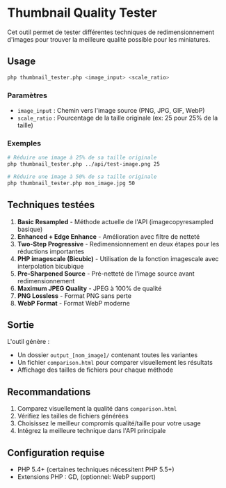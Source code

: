 # Thumbnail Quality Tester

Cet outil permet de tester différentes techniques de redimensionnement d'images pour trouver la meilleure qualité possible pour les miniatures.

## Usage

```bash
php thumbnail_tester.php <image_input> <scale_ratio>
```

### Paramètres

- `image_input` : Chemin vers l'image source (PNG, JPG, GIF, WebP)
- `scale_ratio` : Pourcentage de la taille originale (ex: 25 pour 25% de la taille)

### Exemples

```bash
# Réduire une image à 25% de sa taille originale
php thumbnail_tester.php ../api/test-image.png 25

# Réduire une image à 50% de sa taille originale
php thumbnail_tester.php mon_image.jpg 50
```

## Techniques testées

1. **Basic Resampled** - Méthode actuelle de l'API (imagecopyresampled basique)
2. **Enhanced + Edge Enhance** - Amélioration avec filtre de netteté
3. **Two-Step Progressive** - Redimensionnement en deux étapes pour les réductions importantes
4. **PHP imagescale (Bicubic)** - Utilisation de la fonction imagescale avec interpolation bicubique
5. **Pre-Sharpened Source** - Pré-netteté de l'image source avant redimensionnement
6. **Maximum JPEG Quality** - JPEG à 100% de qualité
7. **PNG Lossless** - Format PNG sans perte
8. **WebP Format** - Format WebP moderne

## Sortie

L'outil génère :
- Un dossier `output_[nom_image]/` contenant toutes les variantes
- Un fichier `comparison.html` pour comparer visuellement les résultats
- Affichage des tailles de fichiers pour chaque méthode

## Recommandations

1. Comparez visuellement la qualité dans `comparison.html`
2. Vérifiez les tailles de fichiers générées
3. Choisissez le meilleur compromis qualité/taille pour votre usage
4. Intégrez la meilleure technique dans l'API principale

## Configuration requise

- PHP 5.4+ (certaines techniques nécessitent PHP 5.5+)
- Extensions PHP : GD, (optionnel: WebP support)